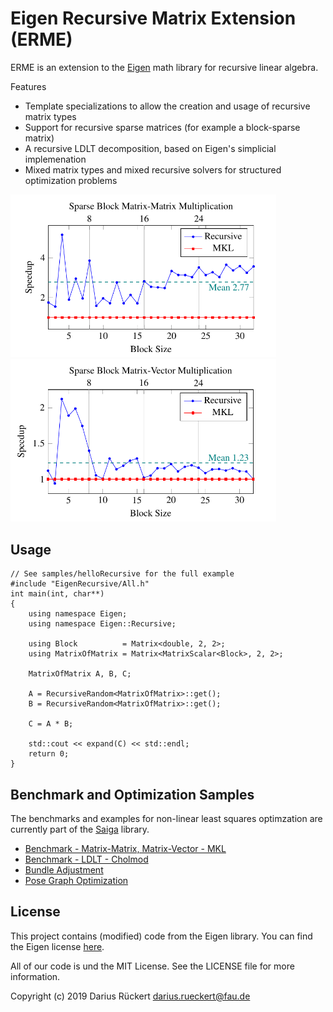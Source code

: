 # Eigen Recursive Matrix Extension (ERME)

ERME is an extension to the [Eigen](http://eigen.tuxfamily.org/index.php?title=Main_Page) math library for recursive linear algebra. 

Features
 * Template specializations to allow the creation and usage of recursive matrix types
 * Support for recursive sparse matrices (for example a block-sparse matrix)
 * A recursive LDLT decomposition, based on Eigen's simplicial implemenation
 * Mixed matrix types and mixed recursive solvers for structured optimization problems
 
 <img src="doc/1.png" width="425"/> <img src="doc/2.png" width="425"/> 
 
## Usage
	
	// See samples/helloRecursive for the full example
    #include "EigenRecursive/All.h"
    int main(int, char**)
    {
        using namespace Eigen;
		using namespace Eigen::Recursive;

        using Block          = Matrix<double, 2, 2>;
        using MatrixOfMatrix = Matrix<MatrixScalar<Block>, 2, 2>;

        MatrixOfMatrix A, B, C;

        A = RecursiveRandom<MatrixOfMatrix>::get();
        B = RecursiveRandom<MatrixOfMatrix>::get();

        C = A * B;

        std::cout << expand(C) << std::endl;
        return 0;
    }
    
## Benchmark and Optimization Samples

The benchmarks and examples for non-linear least squares optimzation are currently part of the [Saiga](https://github.com/darglein/saiga) library. 

 * [Benchmark - Matrix-Matrix, Matrix-Vector - MKL](https://github.com/darglein/saiga/tree/master/samples/vision/mkl_test)
 * [Benchmark - LDLT - Cholmod](https://github.com/darglein/saiga/tree/master/samples/vision/sparse_ldlt)
 * [Bundle Adjustment](https://github.com/darglein/saiga/blob/master/src/saiga/vision/ba/BARecursive.h)
 * [Pose Graph Optimization](https://github.com/darglein/saiga/blob/master/src/saiga/vision/pgo/PGORecursive.h)
	
## License

This project contains (modified) code from the Eigen library. You can find the Eigen license [here](http://eigen.tuxfamily.org/index.php?title=Main_Page#License).

All of our code is und the MIT License. See the LICENSE file for more information.

Copyright (c) 2019 Darius Rückert <darius.rueckert@fau.de>


